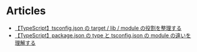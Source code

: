# Articles
- [【TypeScript】tsconfig.json の target / lib / module の役割を整理する](https://qiita.com/Yasushi-Mo/items/b52bbd7d703a424f1357)
- [【TypeScript】package.json の type と tsconfig.json の module の違いを理解する](https://qiita.com/Yasushi-Mo/items/d9c9e22b4258ce090872)
